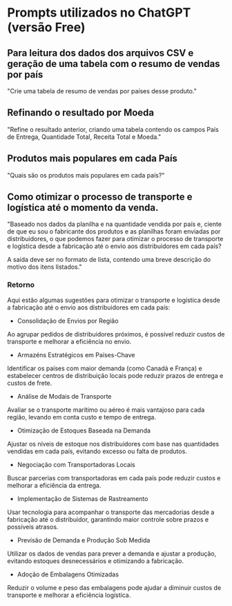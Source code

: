 # Prompts utilizados no ChatGPT (versão Free)

## Para leitura dos dados dos arquivos CSV e geração de uma tabela com o resumo de vendas por país

"Crie uma tabela de resumo de vendas por países desse produto."

## Refinando o resultado por Moeda

"Refine o resultado anterior, criando uma tabela contendo os campos País de Entrega, Quantidade Total, Receita Total e Moeda."

## Produtos mais populares em cada País

"Quais são os produtos mais populares em cada país?"

## Como otimizar o processo de transporte e logística até o momento da venda.

"Baseado nos dados da planilha e na quantidade vendida por país e, ciente de que eu sou o fabricante dos produtos e as planilhas foram enviadas por distribuidores, o que podemos fazer para otimizar o processo de transporte e logística desde a fabricação até o envio aos distribuidores em cada país?

A saída deve ser no formato de lista, contendo uma breve descrição do motivo dos itens listados."

### Retorno

Aqui estão algumas sugestões para otimizar o transporte e logística desde a fabricação até o envio aos distribuidores em cada país:

- Consolidação de Envios por Região

Ao agrupar pedidos de distribuidores próximos, é possível reduzir custos de transporte e melhorar a eficiência no envio.

- Armazéns Estratégicos em Países-Chave

Identificar os países com maior demanda (como Canadá e França) e estabelecer centros de distribuição locais pode reduzir prazos de entrega e custos de frete.

- Análise de Modais de Transporte

Avaliar se o transporte marítimo ou aéreo é mais vantajoso para cada região, levando em conta custo e tempo de entrega.

- Otimização de Estoques Baseada na Demanda

Ajustar os níveis de estoque nos distribuidores com base nas quantidades vendidas em cada país, evitando excesso ou falta de produtos.

- Negociação com Transportadoras Locais

Buscar parcerias com transportadoras em cada país pode reduzir custos e melhorar a eficiência da entrega.

- Implementação de Sistemas de Rastreamento

Usar tecnologia para acompanhar o transporte das mercadorias desde a fabricação até o distribuidor, garantindo maior controle sobre prazos e possíveis atrasos.

- Previsão de Demanda e Produção Sob Medida

Utilizar os dados de vendas para prever a demanda e ajustar a produção, evitando estoques desnecessários e otimizando a fabricação.

- Adoção de Embalagens Otimizadas

Reduzir o volume e peso das embalagens pode ajudar a diminuir custos de transporte e melhorar a eficiência logística.

